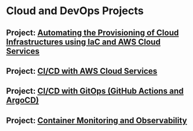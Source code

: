 # Cloud and DevOps Projects

## Project: [Automating the Provisioning of Cloud Infrastructures using IaC and AWS Cloud Services](https://github.com/Mregojos/Cloud-Infrastructures)

## Project: [CI/CD with AWS Cloud Services](https://github.com/Mregojos/CI-CD-with-Cloud-Services)

## Project: [CI/CD with GitOps (GitHub Actions and ArgoCD)](https://github.com/Mregojos/CI-CD-with-GitOps)

## Project: [Container Monitoring and Observability](https://github.com/Mregojos/Monitoring-and-Observability)

<!--
## Project: CI/CD with <another services>
* About:
* Tech Stack:

## Project: <Infrastructure as Code Projet>
* About:
* Tech Stack:

## Project: [CI/CD with Cloud COntainer Services](https://github.com/Mregojos/CI-CD-with-Cloud-Container-Services)
* About:
* Tech Stack:

## Project: [Containerization and Orchestration](https://github.com/Mregojos/Containerization-and-Orchestration)
* About:
* Tech Stack:

## Project: [Configuration Management](https://github.com/Mregojos/Configuration-Management)
* About:
* Tech Stack:



## Project: [CI/CD with GitHub Actions](https://github.com/Mregojos/CI-CD-with-GitHub-Actions)
* About:
* Tech Stack:
-->
